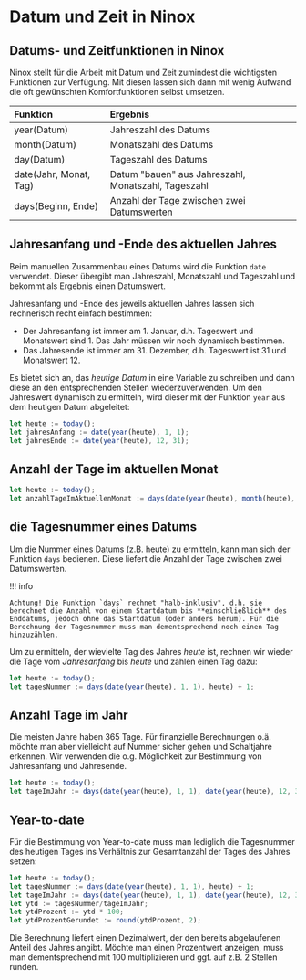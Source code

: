 # Datum und Zeit in Ninox

## Datums- und Zeitfunktionen in Ninox

Ninox stellt für die Arbeit mit Datum und Zeit zumindest die wichtigsten Funktionen zur Verfügung. Mit diesen lassen sich dann mit wenig Aufwand die oft gewünschten Komfortfunktionen selbst umsetzen.

| Funktion | Ergebnis  |
| :------- | :--------- |
| year(Datum)  | Jahreszahl des Datums |
| month(Datum)  | Monatszahl des Datums |
| day(Datum)  | Tageszahl des Datums |
| date(Jahr, Monat, Tag) | Datum "bauen" aus Jahreszahl, Monatszahl, Tageszahl |
| days(Beginn, Ende)  | Anzahl der Tage zwischen zwei Datumswerten |

## Jahresanfang und -Ende des aktuellen Jahres

Beim manuellen Zusammenbau eines Datums wird die Funktion `date` verwendet. Dieser übergibt man Jahreszahl, Monatszahl und Tageszahl und bekommt als Ergebnis einen Datumswert.

Jahresanfang und -Ende des jeweils aktuellen Jahres lassen sich rechnerisch recht einfach bestimmen:

- Der Jahresanfang ist immer am 1. Januar, d.h. Tageswert und Monatswert sind 1. Das Jahr müssen wir noch dynamisch bestimmen.
- Das Jahresende ist immer am 31. Dezember, d.h. Tageswert ist 31 und Monatswert 12.

Es bietet sich an, das *heutige Datum* in eine Variable zu schreiben und dann diese an den entsprechenden Stellen wiederzuverwenden. Um den Jahreswert dynamisch zu ermitteln, wird dieser mit der Funktion `year` aus dem heutigen Datum abgeleitet:

```javascript
let heute := today();
let jahresAnfang := date(year(heute), 1, 1);
let jahresEnde := date(year(heute), 12, 31);
```


## Anzahl der Tage im aktuellen Monat

```javascript
let heute := today();
let anzahlTageImAktuellenMonat := days(date(year(heute), month(heute), 1) - 1, date(year(heute), month(heute) + 1, 1) - 1);
```


## die Tagesnummer eines Datums

Um die Nummer eines Datums (z.B. heute) zu ermitteln, kann man sich der Funktion `days` bedienen. Diese liefert die Anzahl der Tage zwischen zwei Datumswerten.

!!! info

    Achtung! Die Funktion `days` rechnet "halb-inklusiv", d.h. sie berechnet die Anzahl von einem Startdatum bis **einschließlich** des Enddatums, jedoch ohne das Startdatum (oder anders herum). Für die Berechnung der Tagesnummer muss man dementsprechend noch einen Tag hinzuzählen. 

Um zu ermitteln, der wievielte Tag des Jahres *heute* ist, rechnen wir wieder die Tage vom *Jahresanfang* bis *heute* und zählen einen Tag dazu:

```javascript
let heute := today();
let tagesNummer := days(date(year(heute), 1, 1), heute) + 1;
```


## Anzahl Tage im Jahr

Die meisten Jahre haben 365 Tage. Für finanzielle Berechnungen o.ä. möchte man aber vielleicht auf Nummer sicher gehen und Schaltjahre erkennen. Wir verwenden die o.g. Möglichkeit zur Bestimmung von Jahresanfang und Jahresende.

```javascript
let heute := today();
let tageImJahr := days(date(year(heute), 1, 1), date(year(heute), 12, 31)) + 1;
```


## Year-to-date

Für die Bestimmung von Year-to-date muss man lediglich die Tagesnummer des heutigen Tages ins Verhältnis zur Gesamtanzahl der Tages des Jahres setzen:

```javascript
let heute := today();
let tagesNummer := days(date(year(heute), 1, 1), heute) + 1;
let tageImJahr := days(date(year(heute), 1, 1), date(year(heute), 12, 31)) + 1;
let ytd := tagesNummer/tageImJahr;
let ytdProzent := ytd * 100;
let ytdProzentGerundet := round(ytdProzent, 2);
```

Die Berechnung liefert einen Dezimalwert, der den bereits abgelaufenen Anteil des Jahres angibt. Möchte man einen Prozentwert anzeigen, muss man dementsprechend mit 100 multiplizieren und ggf. auf z.B. 2 Stellen runden.
